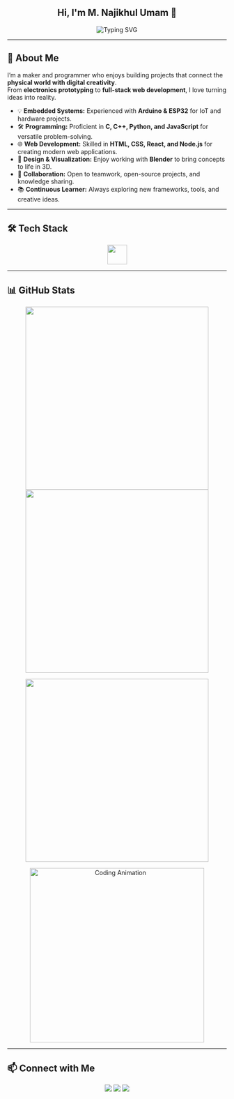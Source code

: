 <h2 align="center">
  Hi, I'm M. Najikhul Umam 👋
</h2>

<p align="center">
  <img src="https://readme-typing-svg.demolab.com?font=Fira+Code&size=22&pause=1000&color=36BCF7&center=true&vCenter=true&width=500&lines=printf(%22Hello%2C+World!%22);console.log(%22Welcome+to+my+GitHub!%22);print(%22Let's+build+something+awesome!%22)" alt="Typing SVG" />
</p>

---

## 🚀 About Me
I’m a maker and programmer who enjoys building projects that connect the **physical world with digital creativity**.  
From **electronics prototyping** to **full-stack web development**, I love turning ideas into reality.

- 💡 **Embedded Systems:** Experienced with **Arduino & ESP32** for IoT and hardware projects.  
- 🛠 **Programming:** Proficient in **C, C++, Python, and JavaScript** for versatile problem-solving.  
- 🌐 **Web Development:** Skilled in **HTML, CSS, React, and Node.js** for creating modern web applications.  
- 🎨 **Design & Visualization:** Enjoy working with **Blender** to bring concepts to life in 3D.  
- 🤝 **Collaboration:** Open to teamwork, open-source projects, and knowledge sharing.  
- 📚 **Continuous Learner:** Always exploring new frameworks, tools, and creative ideas.  

---

## 🛠️ Tech Stack
<p align="center">
  <img src="https://skillicons.dev/icons?i=github,arduino,c,cpp,python,javascript,html,css,react,nodejs,blender" height="45" />
</p>

---

## 📊 GitHub Stats
<p align="center">
  <img src="https://github-readme-stats.vercel.app/api?username=Najikhul&show_icons=true&theme=radical" width="420"/>
  <img src="https://github-readme-streak-stats.herokuapp.com/?user=Najikhul&theme=radical" width="420"/>
</p>
<p align="center">
  <img src="https://github-readme-stats.vercel.app/api/top-langs/?username=Najikhul&layout=compact&theme=radical" width="420"/>
</p>

<p align="center">
  <img src="https://media.giphy.com/media/ZVik7pBtu9dNS/giphy.gif" width="400" alt="Coding Animation"/>
</p>

---

## 📫 Connect with Me
<p align="center">
  <a href="mailto:mnajikhul16@gmail.com"><img src="https://img.shields.io/badge/-Email-333?style=flat&logo=gmail"></a>
  <a href="https://linkedin.com/in/yourlinkedin"><img src="https://img.shields.io/badge/-LinkedIn-333?style=flat&logo=linkedin"></a>
  <a href="https://instagram.com/oemam.mhmmd_"><img src="https://img.shields.io/badge/-Instagram-333?style=flat&logo=instagram"></a>
</p>
